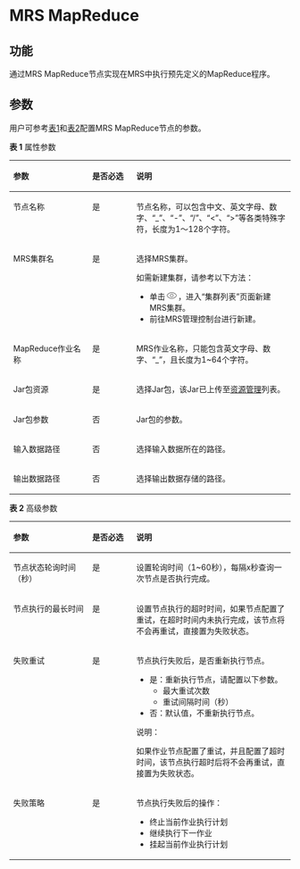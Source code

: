 # MRS MapReduce<a name="dayu_01_0457"></a>

## 功能<a name="zh-cn_topic_0101095234_section44280035173841"></a>

通过MRS MapReduce节点实现在MRS中执行预先定义的MapReduce程序。

## 参数<a name="zh-cn_topic_0101095234_section1791764173933"></a>

用户可参考[表1](#zh-cn_topic_0101095234_table3764823994826)和[表2](#zh-cn_topic_0101095234_table58040457102411)配置MRS MapReduce节点的参数。

**表 1**  属性参数

<a name="zh-cn_topic_0101095234_table3764823994826"></a>
<table><thead align="left"><tr id="zh-cn_topic_0101095234_row3170822394826"><th class="cellrowborder" valign="top" width="28.07%" id="mcps1.2.4.1.1"><p id="zh-cn_topic_0101095234_p2984581994826"><a name="zh-cn_topic_0101095234_p2984581994826"></a><a name="zh-cn_topic_0101095234_p2984581994826"></a>参数</p>
</th>
<th class="cellrowborder" valign="top" width="15.659999999999998%" id="mcps1.2.4.1.2"><p id="zh-cn_topic_0101095234_p159227094826"><a name="zh-cn_topic_0101095234_p159227094826"></a><a name="zh-cn_topic_0101095234_p159227094826"></a>是否必选</p>
</th>
<th class="cellrowborder" valign="top" width="56.269999999999996%" id="mcps1.2.4.1.3"><p id="zh-cn_topic_0101095234_p6186505494826"><a name="zh-cn_topic_0101095234_p6186505494826"></a><a name="zh-cn_topic_0101095234_p6186505494826"></a>说明</p>
</th>
</tr>
</thead>
<tbody><tr id="zh-cn_topic_0101095234_row1991457694826"><td class="cellrowborder" valign="top" width="28.07%" headers="mcps1.2.4.1.1 "><p id="zh-cn_topic_0101095234_p246794194826"><a name="zh-cn_topic_0101095234_p246794194826"></a><a name="zh-cn_topic_0101095234_p246794194826"></a>节点名称</p>
</td>
<td class="cellrowborder" valign="top" width="15.659999999999998%" headers="mcps1.2.4.1.2 "><p id="zh-cn_topic_0101095234_p6568554794826"><a name="zh-cn_topic_0101095234_p6568554794826"></a><a name="zh-cn_topic_0101095234_p6568554794826"></a>是</p>
</td>
<td class="cellrowborder" valign="top" width="56.269999999999996%" headers="mcps1.2.4.1.3 "><p id="zh-cn_topic_0101095234_p1892909794826"><a name="zh-cn_topic_0101095234_p1892909794826"></a><a name="zh-cn_topic_0101095234_p1892909794826"></a><span id="zh-cn_topic_0101095234_zh-cn_topic_0099822521_text44323307153939"><a name="zh-cn_topic_0101095234_zh-cn_topic_0099822521_text44323307153939"></a><a name="zh-cn_topic_0101095234_zh-cn_topic_0099822521_text44323307153939"></a>节点</span>名称，可以包含中文、英文字母、数字、<span class="parmvalue" id="zh-cn_topic_0101095234_zh-cn_topic_0099822521_zh-cn_topic_0099822521_parmvalue38166764101253"><a name="zh-cn_topic_0101095234_zh-cn_topic_0099822521_zh-cn_topic_0099822521_parmvalue38166764101253"></a><a name="zh-cn_topic_0101095234_zh-cn_topic_0099822521_zh-cn_topic_0099822521_parmvalue38166764101253"></a>“_”</span>、<span class="parmvalue" id="zh-cn_topic_0101095234_zh-cn_topic_0099822521_zh-cn_topic_0099822521_parmvalue4500149101253"><a name="zh-cn_topic_0101095234_zh-cn_topic_0099822521_zh-cn_topic_0099822521_parmvalue4500149101253"></a><a name="zh-cn_topic_0101095234_zh-cn_topic_0099822521_zh-cn_topic_0099822521_parmvalue4500149101253"></a>“-”</span>、<span class="parmvalue" id="zh-cn_topic_0101095234_zh-cn_topic_0099822521_parmvalue3773104413412"><a name="zh-cn_topic_0101095234_zh-cn_topic_0099822521_parmvalue3773104413412"></a><a name="zh-cn_topic_0101095234_zh-cn_topic_0099822521_parmvalue3773104413412"></a>“/”</span>、<span class="parmvalue" id="zh-cn_topic_0101095234_zh-cn_topic_0099822521_zh-cn_topic_0099822521_parmvalue28967750101253"><a name="zh-cn_topic_0101095234_zh-cn_topic_0099822521_zh-cn_topic_0099822521_parmvalue28967750101253"></a><a name="zh-cn_topic_0101095234_zh-cn_topic_0099822521_zh-cn_topic_0099822521_parmvalue28967750101253"></a>“&lt;”</span>、<span class="parmvalue" id="zh-cn_topic_0101095234_zh-cn_topic_0099822521_zh-cn_topic_0099822521_parmvalue64686408101253"><a name="zh-cn_topic_0101095234_zh-cn_topic_0099822521_zh-cn_topic_0099822521_parmvalue64686408101253"></a><a name="zh-cn_topic_0101095234_zh-cn_topic_0099822521_zh-cn_topic_0099822521_parmvalue64686408101253"></a>“&gt;”</span>等各类特殊字符，长度为1～128个字符。</p>
</td>
</tr>
<tr id="zh-cn_topic_0101095234_row3614415394826"><td class="cellrowborder" valign="top" width="28.07%" headers="mcps1.2.4.1.1 "><p id="zh-cn_topic_0101095234_p4199531294826"><a name="zh-cn_topic_0101095234_p4199531294826"></a><a name="zh-cn_topic_0101095234_p4199531294826"></a>MRS集群名</p>
</td>
<td class="cellrowborder" valign="top" width="15.659999999999998%" headers="mcps1.2.4.1.2 "><p id="zh-cn_topic_0101095234_p4617707494826"><a name="zh-cn_topic_0101095234_p4617707494826"></a><a name="zh-cn_topic_0101095234_p4617707494826"></a>是</p>
</td>
<td class="cellrowborder" valign="top" width="56.269999999999996%" headers="mcps1.2.4.1.3 "><p id="zh-cn_topic_0101095234_p4935552994826"><a name="zh-cn_topic_0101095234_p4935552994826"></a><a name="zh-cn_topic_0101095234_p4935552994826"></a>选择MRS集群。</p>
<div class="p" id="zh-cn_topic_0101095234_p14106064105658"><a name="zh-cn_topic_0101095234_p14106064105658"></a><a name="zh-cn_topic_0101095234_p14106064105658"></a>如需新建集群，请参考以下方法：<a name="zh-cn_topic_0101095234_zh-cn_topic_0099822521_ul46080727105259"></a><a name="zh-cn_topic_0101095234_zh-cn_topic_0099822521_ul46080727105259"></a><ul id="zh-cn_topic_0101095234_zh-cn_topic_0099822521_ul46080727105259"><li>单击<a name="zh-cn_topic_0101095234_image898618712510"></a><a name="zh-cn_topic_0101095234_image898618712510"></a><span><img id="zh-cn_topic_0101095234_image898618712510" src="figures/view-9.png"></span>，进入<span class="wintitle" id="zh-cn_topic_0101095234_wintitle3126196153112"><a name="zh-cn_topic_0101095234_wintitle3126196153112"></a><a name="zh-cn_topic_0101095234_wintitle3126196153112"></a>“集群列表”</span>页面新建MRS集群。</li><li>前往MRS管理控制台进行新建。</li></ul>
</div>
</td>
</tr>
<tr id="zh-cn_topic_0101095234_row4154658494826"><td class="cellrowborder" valign="top" width="28.07%" headers="mcps1.2.4.1.1 "><p id="zh-cn_topic_0101095234_p983015394826"><a name="zh-cn_topic_0101095234_p983015394826"></a><a name="zh-cn_topic_0101095234_p983015394826"></a>MapReduce作业名称</p>
</td>
<td class="cellrowborder" valign="top" width="15.659999999999998%" headers="mcps1.2.4.1.2 "><p id="zh-cn_topic_0101095234_p5804493094826"><a name="zh-cn_topic_0101095234_p5804493094826"></a><a name="zh-cn_topic_0101095234_p5804493094826"></a>是</p>
</td>
<td class="cellrowborder" valign="top" width="56.269999999999996%" headers="mcps1.2.4.1.3 "><p id="zh-cn_topic_0101095234_p401892494826"><a name="zh-cn_topic_0101095234_p401892494826"></a><a name="zh-cn_topic_0101095234_p401892494826"></a>MRS作业名称，只能包含英文字母、数字、<span class="parmvalue" id="zh-cn_topic_0101095234_zh-cn_topic_0099822521_parmvalue49148214105927"><a name="zh-cn_topic_0101095234_zh-cn_topic_0099822521_parmvalue49148214105927"></a><a name="zh-cn_topic_0101095234_zh-cn_topic_0099822521_parmvalue49148214105927"></a>“_”</span>，且长度为1~64个字符。</p>
</td>
</tr>
<tr id="zh-cn_topic_0101095234_row303485991116"><td class="cellrowborder" valign="top" width="28.07%" headers="mcps1.2.4.1.1 "><p id="zh-cn_topic_0101095234_p423174491116"><a name="zh-cn_topic_0101095234_p423174491116"></a><a name="zh-cn_topic_0101095234_p423174491116"></a>Jar包资源</p>
</td>
<td class="cellrowborder" valign="top" width="15.659999999999998%" headers="mcps1.2.4.1.2 "><p id="zh-cn_topic_0101095234_p51613311116"><a name="zh-cn_topic_0101095234_p51613311116"></a><a name="zh-cn_topic_0101095234_p51613311116"></a>是</p>
</td>
<td class="cellrowborder" valign="top" width="56.269999999999996%" headers="mcps1.2.4.1.3 "><p id="zh-cn_topic_0101095234_p154146861116"><a name="zh-cn_topic_0101095234_p154146861116"></a><a name="zh-cn_topic_0101095234_p154146861116"></a>选择Jar包，该Jar已上传至<a href="资源管理.md">资源管理</a>列表。</p>
</td>
</tr>
<tr id="zh-cn_topic_0101095234_row430706211158"><td class="cellrowborder" valign="top" width="28.07%" headers="mcps1.2.4.1.1 "><p id="zh-cn_topic_0101095234_p1332771411158"><a name="zh-cn_topic_0101095234_p1332771411158"></a><a name="zh-cn_topic_0101095234_p1332771411158"></a>Jar包参数</p>
</td>
<td class="cellrowborder" valign="top" width="15.659999999999998%" headers="mcps1.2.4.1.2 "><p id="zh-cn_topic_0101095234_p580307511158"><a name="zh-cn_topic_0101095234_p580307511158"></a><a name="zh-cn_topic_0101095234_p580307511158"></a>否</p>
</td>
<td class="cellrowborder" valign="top" width="56.269999999999996%" headers="mcps1.2.4.1.3 "><p id="zh-cn_topic_0101095234_p28710511158"><a name="zh-cn_topic_0101095234_p28710511158"></a><a name="zh-cn_topic_0101095234_p28710511158"></a>Jar包的参数。</p>
</td>
</tr>
<tr id="zh-cn_topic_0101095234_row4695054111155"><td class="cellrowborder" valign="top" width="28.07%" headers="mcps1.2.4.1.1 "><p id="zh-cn_topic_0101095234_p4489744011155"><a name="zh-cn_topic_0101095234_p4489744011155"></a><a name="zh-cn_topic_0101095234_p4489744011155"></a>输入数据路径</p>
</td>
<td class="cellrowborder" valign="top" width="15.659999999999998%" headers="mcps1.2.4.1.2 "><p id="zh-cn_topic_0101095234_p1281406111155"><a name="zh-cn_topic_0101095234_p1281406111155"></a><a name="zh-cn_topic_0101095234_p1281406111155"></a>否</p>
</td>
<td class="cellrowborder" valign="top" width="56.269999999999996%" headers="mcps1.2.4.1.3 "><p id="zh-cn_topic_0101095234_p3130601011155"><a name="zh-cn_topic_0101095234_p3130601011155"></a><a name="zh-cn_topic_0101095234_p3130601011155"></a>选择输入数据所在的路径。</p>
</td>
</tr>
<tr id="zh-cn_topic_0101095234_row633704411335"><td class="cellrowborder" valign="top" width="28.07%" headers="mcps1.2.4.1.1 "><p id="zh-cn_topic_0101095234_p4353855211335"><a name="zh-cn_topic_0101095234_p4353855211335"></a><a name="zh-cn_topic_0101095234_p4353855211335"></a>输出数据路径</p>
</td>
<td class="cellrowborder" valign="top" width="15.659999999999998%" headers="mcps1.2.4.1.2 "><p id="zh-cn_topic_0101095234_p3696185311335"><a name="zh-cn_topic_0101095234_p3696185311335"></a><a name="zh-cn_topic_0101095234_p3696185311335"></a>否</p>
</td>
<td class="cellrowborder" valign="top" width="56.269999999999996%" headers="mcps1.2.4.1.3 "><p id="zh-cn_topic_0101095234_p4112013911335"><a name="zh-cn_topic_0101095234_p4112013911335"></a><a name="zh-cn_topic_0101095234_p4112013911335"></a>选择输出数据存储的路径。</p>
</td>
</tr>
</tbody>
</table>

**表 2**  高级参数

<a name="zh-cn_topic_0101095234_table58040457102411"></a>
<table><thead align="left"><tr id="zh-cn_topic_0101095234_zh-cn_topic_0099822521_row27216578102411"><th class="cellrowborder" valign="top" width="28.07%" id="mcps1.2.4.1.1"><p id="zh-cn_topic_0101095234_zh-cn_topic_0099822521_p57059205102411"><a name="zh-cn_topic_0101095234_zh-cn_topic_0099822521_p57059205102411"></a><a name="zh-cn_topic_0101095234_zh-cn_topic_0099822521_p57059205102411"></a>参数</p>
</th>
<th class="cellrowborder" valign="top" width="15.659999999999998%" id="mcps1.2.4.1.2"><p id="zh-cn_topic_0101095234_zh-cn_topic_0099822521_p58392901102411"><a name="zh-cn_topic_0101095234_zh-cn_topic_0099822521_p58392901102411"></a><a name="zh-cn_topic_0101095234_zh-cn_topic_0099822521_p58392901102411"></a>是否必选</p>
</th>
<th class="cellrowborder" valign="top" width="56.269999999999996%" id="mcps1.2.4.1.3"><p id="zh-cn_topic_0101095234_zh-cn_topic_0099822521_p32204521102411"><a name="zh-cn_topic_0101095234_zh-cn_topic_0099822521_p32204521102411"></a><a name="zh-cn_topic_0101095234_zh-cn_topic_0099822521_p32204521102411"></a>说明</p>
</th>
</tr>
</thead>
<tbody><tr id="zh-cn_topic_0101095234_zh-cn_topic_0099822521_row51612113175"><td class="cellrowborder" valign="top" width="28.07%" headers="mcps1.2.4.1.1 "><p id="zh-cn_topic_0101095234_zh-cn_topic_0099822521_p416115112178"><a name="zh-cn_topic_0101095234_zh-cn_topic_0099822521_p416115112178"></a><a name="zh-cn_topic_0101095234_zh-cn_topic_0099822521_p416115112178"></a>节点状态轮询时间（秒）</p>
</td>
<td class="cellrowborder" valign="top" width="15.659999999999998%" headers="mcps1.2.4.1.2 "><p id="zh-cn_topic_0101095234_zh-cn_topic_0099822521_p101615110176"><a name="zh-cn_topic_0101095234_zh-cn_topic_0099822521_p101615110176"></a><a name="zh-cn_topic_0101095234_zh-cn_topic_0099822521_p101615110176"></a>是</p>
</td>
<td class="cellrowborder" valign="top" width="56.269999999999996%" headers="mcps1.2.4.1.3 "><p id="zh-cn_topic_0101095234_zh-cn_topic_0099822521_p4161191101716"><a name="zh-cn_topic_0101095234_zh-cn_topic_0099822521_p4161191101716"></a><a name="zh-cn_topic_0101095234_zh-cn_topic_0099822521_p4161191101716"></a>设置轮询时间（1~60秒），每隔x秒查询一次<span id="zh-cn_topic_0101095234_zh-cn_topic_0099822521_text1526241235118"><a name="zh-cn_topic_0101095234_zh-cn_topic_0099822521_text1526241235118"></a><a name="zh-cn_topic_0101095234_zh-cn_topic_0099822521_text1526241235118"></a>节点</span>是否执行完成。</p>
</td>
</tr>
<tr id="zh-cn_topic_0101095234_zh-cn_topic_0099822521_row5101045193916"><td class="cellrowborder" valign="top" width="28.07%" headers="mcps1.2.4.1.1 "><p id="zh-cn_topic_0101095234_zh-cn_topic_0099822521_p147314419397"><a name="zh-cn_topic_0101095234_zh-cn_topic_0099822521_p147314419397"></a><a name="zh-cn_topic_0101095234_zh-cn_topic_0099822521_p147314419397"></a>节点执行的最长时间</p>
</td>
<td class="cellrowborder" valign="top" width="15.659999999999998%" headers="mcps1.2.4.1.2 "><p id="zh-cn_topic_0101095234_zh-cn_topic_0099822521_p610124511390"><a name="zh-cn_topic_0101095234_zh-cn_topic_0099822521_p610124511390"></a><a name="zh-cn_topic_0101095234_zh-cn_topic_0099822521_p610124511390"></a>是</p>
</td>
<td class="cellrowborder" valign="top" width="56.269999999999996%" headers="mcps1.2.4.1.3 "><p id="zh-cn_topic_0101095234_zh-cn_topic_0099822521_p11011456393"><a name="zh-cn_topic_0101095234_zh-cn_topic_0099822521_p11011456393"></a><a name="zh-cn_topic_0101095234_zh-cn_topic_0099822521_p11011456393"></a>设置<span id="zh-cn_topic_0101095234_zh-cn_topic_0099822521_text380131541112"><a name="zh-cn_topic_0101095234_zh-cn_topic_0099822521_text380131541112"></a><a name="zh-cn_topic_0101095234_zh-cn_topic_0099822521_text380131541112"></a>节点</span>执行的超时时间，如果<span id="zh-cn_topic_0101095234_zh-cn_topic_0099822521_text1944213322118"><a name="zh-cn_topic_0101095234_zh-cn_topic_0099822521_text1944213322118"></a><a name="zh-cn_topic_0101095234_zh-cn_topic_0099822521_text1944213322118"></a>节点</span>配置了重试，在超时时间内未执行完成，该节点将不会再重试，直接置为失败状态。</p>
</td>
</tr>
<tr id="zh-cn_topic_0101095234_zh-cn_topic_0099822521_row58429402102411"><td class="cellrowborder" valign="top" width="28.07%" headers="mcps1.2.4.1.1 "><p id="zh-cn_topic_0101095234_zh-cn_topic_0099822521_p5533912102858"><a name="zh-cn_topic_0101095234_zh-cn_topic_0099822521_p5533912102858"></a><a name="zh-cn_topic_0101095234_zh-cn_topic_0099822521_p5533912102858"></a>失败重试</p>
</td>
<td class="cellrowborder" valign="top" width="15.659999999999998%" headers="mcps1.2.4.1.2 "><p id="zh-cn_topic_0101095234_zh-cn_topic_0099822521_p45593742102858"><a name="zh-cn_topic_0101095234_zh-cn_topic_0099822521_p45593742102858"></a><a name="zh-cn_topic_0101095234_zh-cn_topic_0099822521_p45593742102858"></a>是</p>
</td>
<td class="cellrowborder" valign="top" width="56.269999999999996%" headers="mcps1.2.4.1.3 "><p id="zh-cn_topic_0101095234_zh-cn_topic_0099822521_p2105628102858"><a name="zh-cn_topic_0101095234_zh-cn_topic_0099822521_p2105628102858"></a><a name="zh-cn_topic_0101095234_zh-cn_topic_0099822521_p2105628102858"></a><span id="zh-cn_topic_0101095234_zh-cn_topic_0099822521_text29185571161243"><a name="zh-cn_topic_0101095234_zh-cn_topic_0099822521_text29185571161243"></a><a name="zh-cn_topic_0101095234_zh-cn_topic_0099822521_text29185571161243"></a>节点</span>执行失败后，是否重新执行<span id="zh-cn_topic_0101095234_zh-cn_topic_0099822521_text58583828161245"><a name="zh-cn_topic_0101095234_zh-cn_topic_0099822521_text58583828161245"></a><a name="zh-cn_topic_0101095234_zh-cn_topic_0099822521_text58583828161245"></a>节点</span>。</p>
<a name="zh-cn_topic_0101095234_zh-cn_topic_0099822521_ul18950660102858"></a><a name="zh-cn_topic_0101095234_zh-cn_topic_0099822521_ul18950660102858"></a><ul id="zh-cn_topic_0101095234_zh-cn_topic_0099822521_ul18950660102858"><li>是：重新执行<span id="zh-cn_topic_0101095234_zh-cn_topic_0099822521_text19139245161248"><a name="zh-cn_topic_0101095234_zh-cn_topic_0099822521_text19139245161248"></a><a name="zh-cn_topic_0101095234_zh-cn_topic_0099822521_text19139245161248"></a>节点</span>，请配置以下参数。<a name="zh-cn_topic_0101095234_zh-cn_topic_0099822521_ul58608523102858"></a><a name="zh-cn_topic_0101095234_zh-cn_topic_0099822521_ul58608523102858"></a><ul id="zh-cn_topic_0101095234_zh-cn_topic_0099822521_ul58608523102858"><li>最大重试次数</li><li>重试间隔时间（秒）</li></ul>
</li><li>否：默认值，不重新执行<span id="zh-cn_topic_0101095234_zh-cn_topic_0099822521_text1328324161254"><a name="zh-cn_topic_0101095234_zh-cn_topic_0099822521_text1328324161254"></a><a name="zh-cn_topic_0101095234_zh-cn_topic_0099822521_text1328324161254"></a>节点</span>。</li></ul>
<div class="note" id="zh-cn_topic_0101095234_zh-cn_topic_0099822521_note69071033105815"><a name="zh-cn_topic_0101095234_zh-cn_topic_0099822521_note69071033105815"></a><a name="zh-cn_topic_0101095234_zh-cn_topic_0099822521_note69071033105815"></a><span class="notetitle"> 说明： </span><div class="notebody"><p id="zh-cn_topic_0101095234_zh-cn_topic_0099822521_p1590733314581"><a name="zh-cn_topic_0101095234_zh-cn_topic_0099822521_p1590733314581"></a><a name="zh-cn_topic_0101095234_zh-cn_topic_0099822521_p1590733314581"></a>如果作业节点配置了重试，并且配置了超时时间，该节点执行超时后将不会再重试，直接置为失败状态。</p>
</div></div>
</td>
</tr>
<tr id="zh-cn_topic_0101095234_zh-cn_topic_0099822521_row29541959102411"><td class="cellrowborder" valign="top" width="28.07%" headers="mcps1.2.4.1.1 "><p id="zh-cn_topic_0101095234_zh-cn_topic_0099822521_p13154928102858"><a name="zh-cn_topic_0101095234_zh-cn_topic_0099822521_p13154928102858"></a><a name="zh-cn_topic_0101095234_zh-cn_topic_0099822521_p13154928102858"></a>失败策略</p>
</td>
<td class="cellrowborder" valign="top" width="15.659999999999998%" headers="mcps1.2.4.1.2 "><p id="zh-cn_topic_0101095234_zh-cn_topic_0099822521_p58916261102858"><a name="zh-cn_topic_0101095234_zh-cn_topic_0099822521_p58916261102858"></a><a name="zh-cn_topic_0101095234_zh-cn_topic_0099822521_p58916261102858"></a>是</p>
</td>
<td class="cellrowborder" valign="top" width="56.269999999999996%" headers="mcps1.2.4.1.3 "><p id="zh-cn_topic_0101095234_zh-cn_topic_0099822521_p7487822102858"><a name="zh-cn_topic_0101095234_zh-cn_topic_0099822521_p7487822102858"></a><a name="zh-cn_topic_0101095234_zh-cn_topic_0099822521_p7487822102858"></a><span id="zh-cn_topic_0101095234_zh-cn_topic_0099822521_text5371194616130"><a name="zh-cn_topic_0101095234_zh-cn_topic_0099822521_text5371194616130"></a><a name="zh-cn_topic_0101095234_zh-cn_topic_0099822521_text5371194616130"></a>节点</span>执行失败后的操作：</p>
<a name="zh-cn_topic_0101095234_zh-cn_topic_0099822521_ul281538102858"></a><a name="zh-cn_topic_0101095234_zh-cn_topic_0099822521_ul281538102858"></a><ul id="zh-cn_topic_0101095234_zh-cn_topic_0099822521_ul281538102858"><li>终止当前作业执行计划</li><li>继续执行下一作业</li><li>挂起当前作业执行计划</li></ul>
</td>
</tr>
</tbody>
</table>


